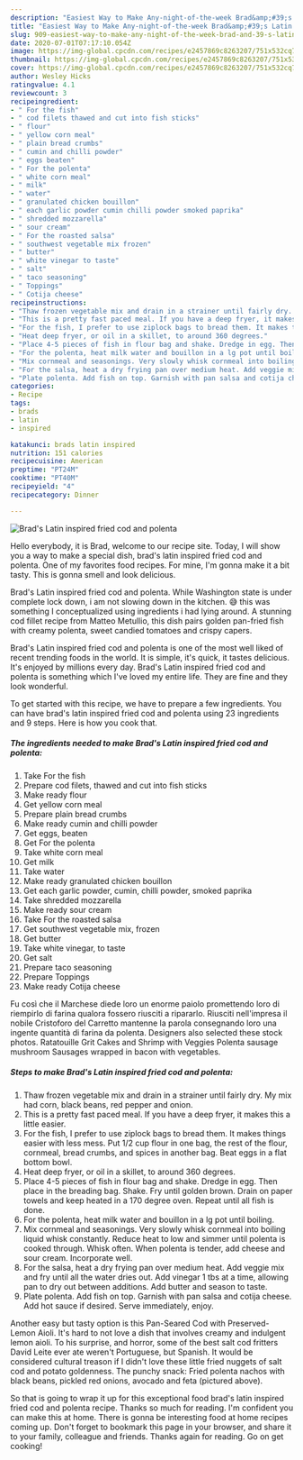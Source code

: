 ```yaml
---
description: "Easiest Way to Make Any-night-of-the-week Brad&amp;#39;s Latin inspired fried cod and polenta"
title: "Easiest Way to Make Any-night-of-the-week Brad&amp;#39;s Latin inspired fried cod and polenta"
slug: 909-easiest-way-to-make-any-night-of-the-week-brad-and-39-s-latin-inspired-fried-cod-and-polenta
date: 2020-07-01T07:17:10.054Z
image: https://img-global.cpcdn.com/recipes/e2457869c8263207/751x532cq70/brads-latin-inspired-fried-cod-and-polenta-recipe-main-photo.jpg
thumbnail: https://img-global.cpcdn.com/recipes/e2457869c8263207/751x532cq70/brads-latin-inspired-fried-cod-and-polenta-recipe-main-photo.jpg
cover: https://img-global.cpcdn.com/recipes/e2457869c8263207/751x532cq70/brads-latin-inspired-fried-cod-and-polenta-recipe-main-photo.jpg
author: Wesley Hicks
ratingvalue: 4.1
reviewcount: 3
recipeingredient:
- " For the fish"
- " cod filets thawed and cut into fish sticks"
- " flour"
- " yellow corn meal"
- " plain bread crumbs"
- " cumin and chilli powder"
- " eggs beaten"
- " For the polenta"
- " white corn meal"
- " milk"
- " water"
- " granulated chicken bouillon"
- " each garlic powder cumin chilli powder smoked paprika"
- " shredded mozzarella"
- " sour cream"
- " For the roasted salsa"
- " southwest vegetable mix frozen"
- " butter"
- " white vinegar to taste"
- " salt"
- " taco seasoning"
- " Toppings"
- " Cotija cheese"
recipeinstructions:
- "Thaw frozen vegetable mix and drain in a strainer until fairly dry. My mix had corn, black beans, red pepper and onion."
- "This is a pretty fast paced meal. If you have a deep fryer, it makes this a little easier."
- "For the fish, I prefer to use ziplock bags to bread them. It makes things easier with less mess. Put 1/2 cup flour in one bag, the rest of the flour, cornmeal, bread crumbs, and spices in another bag. Beat eggs in a flat bottom bowl."
- "Heat deep fryer, or oil in a skillet, to around 360 degrees."
- "Place 4-5 pieces of fish in flour bag and shake. Dredge in egg. Then place in the breading bag. Shake. Fry until golden brown. Drain on paper towels and keep heated in a 170 degree oven. Repeat until all fish is done."
- "For the polenta, heat milk water and bouillon in a lg pot until boiling."
- "Mix cornmeal and seasonings. Very slowly whisk cornmeal into boiling liquid whisk constantly. Reduce heat to low and simmer until polenta is cooked through. Whisk often. When polenta is tender, add cheese and sour cream. Incorporate well."
- "For the salsa, heat a dry frying pan over medium heat. Add veggie mix and fry until all the water dries out. Add vinegar 1 tbs at a time, allowing pan to dry out between additions. Add butter and season to taste."
- "Plate polenta. Add fish on top. Garnish with pan salsa and cotija cheese. Add hot sauce if desired. Serve immediately, enjoy."
categories:
- Recipe
tags:
- brads
- latin
- inspired

katakunci: brads latin inspired 
nutrition: 151 calories
recipecuisine: American
preptime: "PT24M"
cooktime: "PT40M"
recipeyield: "4"
recipecategory: Dinner

---
```



![Brad&#39;s Latin inspired fried cod and polenta](https://img-global.cpcdn.com/recipes/e2457869c8263207/751x532cq70/brads-latin-inspired-fried-cod-and-polenta-recipe-main-photo.jpg)

Hello everybody, it is Brad, welcome to our recipe site. Today, I will show you a way to make a special dish, brad&#39;s latin inspired fried cod and polenta. One of my favorites food recipes. For mine, I'm gonna make it a bit tasty. This is gonna smell and look delicious.

Brad&#39;s Latin inspired fried cod and polenta. While Washington state is under complete lock down, i am not slowing down in the kitchen. 😅 this was something I conceptualized using ingredients i had lying around. A stunning cod fillet recipe from Matteo Metullio, this dish pairs golden pan-fried fish with creamy polenta, sweet candied tomatoes and crispy capers.

Brad&#39;s Latin inspired fried cod and polenta is one of the most well liked of recent trending foods in the world. It is simple, it's quick, it tastes delicious. It's enjoyed by millions every day. Brad&#39;s Latin inspired fried cod and polenta is something which I've loved my entire life. They are fine and they look wonderful.


To get started with this recipe, we have to prepare a few ingredients. You can have brad&#39;s latin inspired fried cod and polenta using 23 ingredients and 9 steps. Here is how you cook that.

<!--inarticleads1-->

##### The ingredients needed to make Brad&#39;s Latin inspired fried cod and polenta:

1. Take  For the fish
1. Prepare  cod filets, thawed and cut into fish sticks
1. Make ready  flour
1. Get  yellow corn meal
1. Prepare  plain bread crumbs
1. Make ready  cumin and chilli powder
1. Get  eggs, beaten
1. Get  For the polenta
1. Take  white corn meal
1. Get  milk
1. Take  water
1. Make ready  granulated chicken bouillon
1. Get  each garlic powder, cumin, chilli powder, smoked paprika
1. Take  shredded mozzarella
1. Make ready  sour cream
1. Take  For the roasted salsa
1. Get  southwest vegetable mix, frozen
1. Get  butter
1. Take  white vinegar, to taste
1. Get  salt
1. Prepare  taco seasoning
1. Prepare  Toppings
1. Make ready  Cotija cheese


Fu così che il Marchese diede loro un enorme paiolo promettendo loro di riempirlo di farina qualora fossero riusciti a ripararlo. Riusciti nell&#39;impresa il nobile Cristoforo del Carretto mantenne la parola consegnando loro una ingente quantità di farina da polenta. Designers also selected these stock photos. Ratatouille Grit Cakes and Shrimp with Veggies Polenta sausage mushroom Sausages wrapped in bacon with vegetables. 

<!--inarticleads2-->

##### Steps to make Brad&#39;s Latin inspired fried cod and polenta:

1. Thaw frozen vegetable mix and drain in a strainer until fairly dry. My mix had corn, black beans, red pepper and onion.
1. This is a pretty fast paced meal. If you have a deep fryer, it makes this a little easier.
1. For the fish, I prefer to use ziplock bags to bread them. It makes things easier with less mess. Put 1/2 cup flour in one bag, the rest of the flour, cornmeal, bread crumbs, and spices in another bag. Beat eggs in a flat bottom bowl.
1. Heat deep fryer, or oil in a skillet, to around 360 degrees.
1. Place 4-5 pieces of fish in flour bag and shake. Dredge in egg. Then place in the breading bag. Shake. Fry until golden brown. Drain on paper towels and keep heated in a 170 degree oven. Repeat until all fish is done.
1. For the polenta, heat milk water and bouillon in a lg pot until boiling.
1. Mix cornmeal and seasonings. Very slowly whisk cornmeal into boiling liquid whisk constantly. Reduce heat to low and simmer until polenta is cooked through. Whisk often. When polenta is tender, add cheese and sour cream. Incorporate well.
1. For the salsa, heat a dry frying pan over medium heat. Add veggie mix and fry until all the water dries out. Add vinegar 1 tbs at a time, allowing pan to dry out between additions. Add butter and season to taste.
1. Plate polenta. Add fish on top. Garnish with pan salsa and cotija cheese. Add hot sauce if desired. Serve immediately, enjoy.


Another easy but tasty option is this Pan-Seared Cod with Preserved-Lemon Aioli. It&#39;s hard to not love a dish that involves creamy and indulgent lemon aioli. To his surprise, and horror, some of the best salt cod fritters David Leite ever ate weren&#39;t Portuguese, but Spanish. It would be considered cultural treason if I didn&#39;t love these little fried nuggets of salt cod and potato goldenness. The punchy snack: Fried polenta nachos with black beans, pickled red onions, avocado and feta (pictured above). 

So that is going to wrap it up for this exceptional food brad&#39;s latin inspired fried cod and polenta recipe. Thanks so much for reading. I'm confident you can make this at home. There is gonna be interesting food at home recipes coming up. Don't forget to bookmark this page in your browser, and share it to your family, colleague and friends. Thanks again for reading. Go on get cooking!
